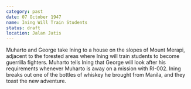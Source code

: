 ```yaml
---
category: past
date: 07 October 1947
name: Ining Will Train Students
status: draft
location: Jalan Jatis
---
```

Muharto and George take Ining to a house on the slopes of Mount Merapi, adjacent to the forested areas where Ining will train students to become guerrilla fighters. Muharto tells Ining that George will look after his requirements whenever Muharto is away on a mission with RI-002. Ining breaks out one of the bottles of whiskey he brought from Manila, and they toast the new adventure. 

